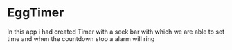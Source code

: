 # EggTimer
In this app i had created Timer with a seek bar with which we are able to set time and when the countdown stop a alarm will ring  
